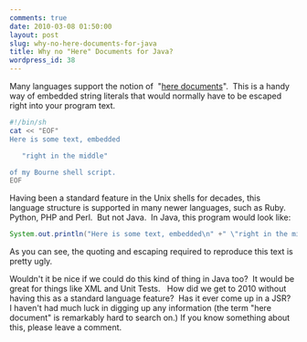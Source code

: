 ```yaml
---
comments: true
date: 2010-03-08 01:50:00
layout: post
slug: why-no-here-documents-for-java
title: Why no "Here" Documents for Java?
wordpress_id: 38
---
```


Many languages support the notion of  "[here documents](http://en.wikipedia.org/wiki/Here_document)".  This is a handy way of embedded string literals that would normally have to be escaped right into your program text.  

``` sh
#!/bin/sh
cat << "EOF"
Here is some text, embedded

   "right in the middle"

of my Bourne shell script.
EOF
```


Having been a standard feature in the Unix shells for decades, this language structure is supported in many newer languages, such as Ruby. Python, PHP and Perl.  But not Java.  In Java, this program would look like:

``` java
System.out.println("Here is some text, embedded\n" +" \"right in the middle\"\n" +"of my Java program.\n");
```


As you can see, the quoting and escaping required to reproduce this text is pretty ugly.


Wouldn't it be nice if we could do this kind of thing in Java too?  It would be great for things like XML and Unit Tests.   How did we get to 2010 without having this as a standard language feature?  Has it ever come up in a JSR?   I haven't had much luck in digging up any information (the term "here document" is remarkably hard to search on.) If you know something about this, please leave a comment.

